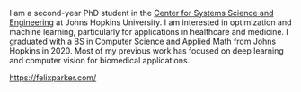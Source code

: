 I am a second-year PhD student in the [Center for Systems Science and Engineering](https://systems.jhu.edu/) at Johns Hopkins University. I am interested in optimization and machine learning, particularly for applications in healthcare and medicine. I graduated with a BS in Computer Science and Applied Math from Johns Hopkins in 2020. Most of my previous work has focused on deep learning and computer vision for biomedical applications.

https://felixparker.com/
